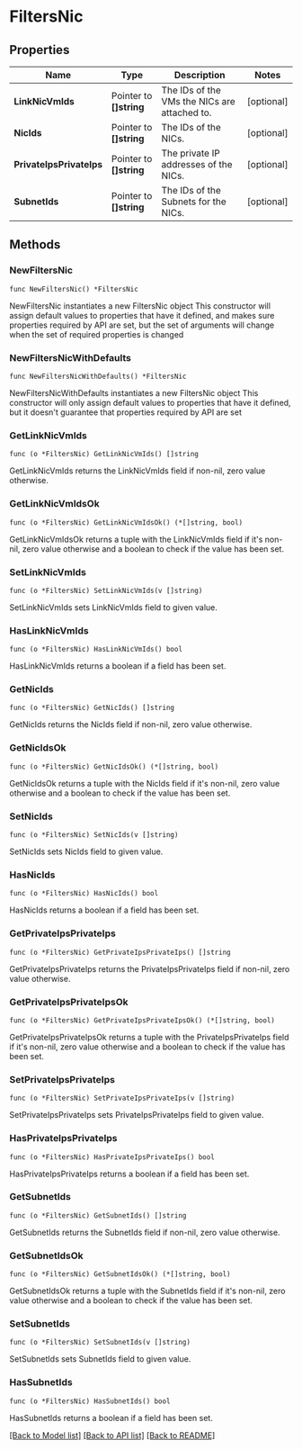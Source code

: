 # FiltersNic

## Properties

Name | Type | Description | Notes
------------ | ------------- | ------------- | -------------
**LinkNicVmIds** | Pointer to **[]string** | The IDs of the VMs the NICs are attached to. | [optional] 
**NicIds** | Pointer to **[]string** | The IDs of the NICs. | [optional] 
**PrivateIpsPrivateIps** | Pointer to **[]string** | The private IP addresses of the NICs. | [optional] 
**SubnetIds** | Pointer to **[]string** | The IDs of the Subnets for the NICs. | [optional] 

## Methods

### NewFiltersNic

`func NewFiltersNic() *FiltersNic`

NewFiltersNic instantiates a new FiltersNic object
This constructor will assign default values to properties that have it defined,
and makes sure properties required by API are set, but the set of arguments
will change when the set of required properties is changed

### NewFiltersNicWithDefaults

`func NewFiltersNicWithDefaults() *FiltersNic`

NewFiltersNicWithDefaults instantiates a new FiltersNic object
This constructor will only assign default values to properties that have it defined,
but it doesn't guarantee that properties required by API are set

### GetLinkNicVmIds

`func (o *FiltersNic) GetLinkNicVmIds() []string`

GetLinkNicVmIds returns the LinkNicVmIds field if non-nil, zero value otherwise.

### GetLinkNicVmIdsOk

`func (o *FiltersNic) GetLinkNicVmIdsOk() (*[]string, bool)`

GetLinkNicVmIdsOk returns a tuple with the LinkNicVmIds field if it's non-nil, zero value otherwise
and a boolean to check if the value has been set.

### SetLinkNicVmIds

`func (o *FiltersNic) SetLinkNicVmIds(v []string)`

SetLinkNicVmIds sets LinkNicVmIds field to given value.

### HasLinkNicVmIds

`func (o *FiltersNic) HasLinkNicVmIds() bool`

HasLinkNicVmIds returns a boolean if a field has been set.

### GetNicIds

`func (o *FiltersNic) GetNicIds() []string`

GetNicIds returns the NicIds field if non-nil, zero value otherwise.

### GetNicIdsOk

`func (o *FiltersNic) GetNicIdsOk() (*[]string, bool)`

GetNicIdsOk returns a tuple with the NicIds field if it's non-nil, zero value otherwise
and a boolean to check if the value has been set.

### SetNicIds

`func (o *FiltersNic) SetNicIds(v []string)`

SetNicIds sets NicIds field to given value.

### HasNicIds

`func (o *FiltersNic) HasNicIds() bool`

HasNicIds returns a boolean if a field has been set.

### GetPrivateIpsPrivateIps

`func (o *FiltersNic) GetPrivateIpsPrivateIps() []string`

GetPrivateIpsPrivateIps returns the PrivateIpsPrivateIps field if non-nil, zero value otherwise.

### GetPrivateIpsPrivateIpsOk

`func (o *FiltersNic) GetPrivateIpsPrivateIpsOk() (*[]string, bool)`

GetPrivateIpsPrivateIpsOk returns a tuple with the PrivateIpsPrivateIps field if it's non-nil, zero value otherwise
and a boolean to check if the value has been set.

### SetPrivateIpsPrivateIps

`func (o *FiltersNic) SetPrivateIpsPrivateIps(v []string)`

SetPrivateIpsPrivateIps sets PrivateIpsPrivateIps field to given value.

### HasPrivateIpsPrivateIps

`func (o *FiltersNic) HasPrivateIpsPrivateIps() bool`

HasPrivateIpsPrivateIps returns a boolean if a field has been set.

### GetSubnetIds

`func (o *FiltersNic) GetSubnetIds() []string`

GetSubnetIds returns the SubnetIds field if non-nil, zero value otherwise.

### GetSubnetIdsOk

`func (o *FiltersNic) GetSubnetIdsOk() (*[]string, bool)`

GetSubnetIdsOk returns a tuple with the SubnetIds field if it's non-nil, zero value otherwise
and a boolean to check if the value has been set.

### SetSubnetIds

`func (o *FiltersNic) SetSubnetIds(v []string)`

SetSubnetIds sets SubnetIds field to given value.

### HasSubnetIds

`func (o *FiltersNic) HasSubnetIds() bool`

HasSubnetIds returns a boolean if a field has been set.


[[Back to Model list]](../README.md#documentation-for-models) [[Back to API list]](../README.md#documentation-for-api-endpoints) [[Back to README]](../README.md)


